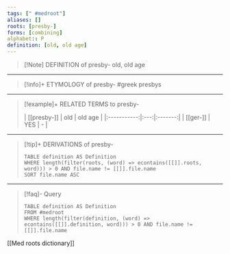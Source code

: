 ```yaml
---
tags: [" #medroot"]
aliases: []
roots: [presby-]
forms: [combining]
alphabet:: P
definition: [old, old age]
---
```

>[!Note] DEFINITION of presby-
>old, old age
_____
>[!info]+ ETYMOLOGY of presby-
>#greek presbys
_____
>[!example]+ RELATED TERMS to presby-
>
>| [[presby-]] | old | old age |
|:-----------:|:---:|:-------:|
|  [[ger-]]   | YES | -        |
_____
>[!tip]+ DERIVATIONS of presby-
>```dataview
>TABLE definition AS Definition 
>WHERE length(filter(roots, (word) => econtains([[]].roots, word))) > 0 AND file.name != [[]].file.name
>SORT file.name ASC
>```
___
>[!faq]- Query
>```dataview
>TABLE definition AS Definition
>FROM #medroot
>WHERE length(filter(definition, (word) => econtains([[]].definition, word))) > 0 AND file.name != [[]].file.name
>```

[[Med roots dictionary]]